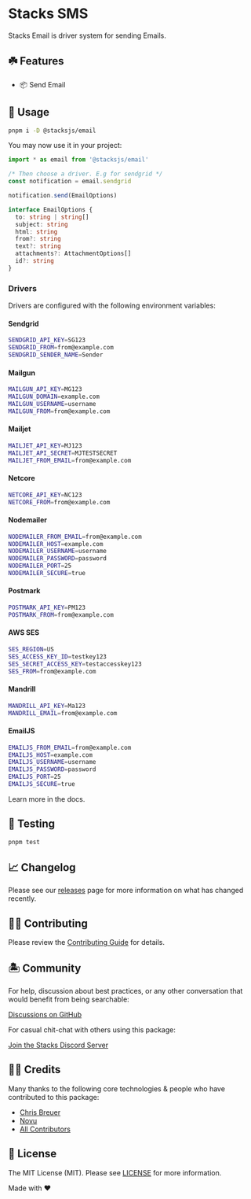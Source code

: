 # Stacks SMS

Stacks Email is driver system for sending Emails.

## ☘️ Features

- 📦 Send Email

## 🤖 Usage

```bash
pnpm i -D @stacksjs/email
```

You may now use it in your project:

```ts
import * as email from '@stacksjs/email'

/* Then choose a driver. E.g for sendgrid */
const notification = email.sendgrid

notification.send(EmailOptions)

interface EmailOptions {
  to: string | string[]
  subject: string
  html: string
  from?: string
  text?: string
  attachments?: AttachmentOptions[]
  id?: string
}
```

### Drivers

Drivers are configured with the following environment variables:

#### Sendgrid

```bash
SENDGRID_API_KEY=SG123
SENDGRID_FROM=from@example.com
SENDGRID_SENDER_NAME=Sender
```

#### Mailgun

```bash
MAILGUN_API_KEY=MG123
MAILGUN_DOMAIN=example.com
MAILGUN_USERNAME=username
MAILGUN_FROM=from@example.com
```

#### Mailjet

```bash
MAILJET_API_KEY=MJ123
MAILJET_API_SECRET=MJTESTSECRET
MAILJET_FROM_EMAIL=from@example.com
```

#### Netcore

```bash
NETCORE_API_KEY=NC123
NETCORE_FROM=from@example.com
```

#### Nodemailer

```bash
NODEMAILER_FROM_EMAIL=from@example.com
NODEMAILER_HOST=example.com
NODEMAILER_USERNAME=username
NODEMAILER_PASSWORD=password
NODEMAILER_PORT=25
NODEMAILER_SECURE=true
```

#### Postmark

```bash
POSTMARK_API_KEY=PM123
POSTMARK_FROM=from@example.com
```

#### AWS SES

```bash
SES_REGION=US
SES_ACCESS_KEY_ID=testkey123
SES_SECRET_ACCESS_KEY=testaccesskey123
SES_FROM=from@example.com
```

#### Mandrill

```bash
MANDRILL_API_KEY=Ma123
MANDRILL_EMAIL=from@example.com
```

#### EmailJS

```bash
EMAILJS_FROM_EMAIL=from@example.com
EMAILJS_HOST=example.com
EMAILJS_USERNAME=username
EMAILJS_PASSWORD=password
EMAILJS_PORT=25
EMAILJS_SECURE=true
```

Learn more in the docs.

## 🧪 Testing

```bash
pnpm test
```

## 📈 Changelog

Please see our [releases](https://github.com/stacksjs/stacks/releases) page for more information on what has changed recently.

## 💪🏼 Contributing

Please review the [Contributing Guide](https://github.com/stacksjs/contributing) for details.

## 🏝 Community

For help, discussion about best practices, or any other conversation that would benefit from being searchable:

[Discussions on GitHub](https://github.com/stacksjs/stacks/discussions)

For casual chit-chat with others using this package:

[Join the Stacks Discord Server](https://discord.ow3.org)

## 🙏🏼 Credits

Many thanks to the following core technologies & people who have contributed to this package:

- [Chris Breuer](https://github.com/chrisbbreuer)
- [Novu](https://novu.co/)
- [All Contributors](../../contributors)

## 📄 License

The MIT License (MIT). Please see [LICENSE](https://github.com/stacksjs/stacks/tree/main/LICENSE.md) for more information.

Made with ❤️
